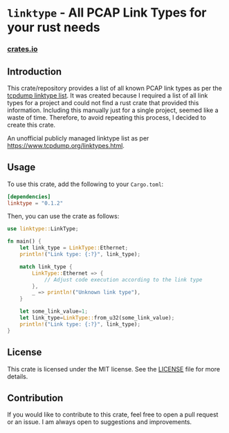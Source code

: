 # `linktype` - All PCAP Link Types for your rust needs

### [crates.io](https://crates.io/crates/linktype)

## Introduction

This crate/repository provides a list of all known PCAP link types as per the [tcpdump linktype list](https://www.tcpdump.org/linktypes.html).
It was created because I required a list of all link types for a project and could not find a rust crate that provided this information. Including this manually
just for a single project, seemed like a waste of time. Therefore, to avoid repeating this process, I decided to create this crate.

 An unofficial publicly managed linktype list as per https://www.tcpdump.org/linktypes.html.


## Usage

To use this crate, add the following to your `Cargo.toml`:

```toml
[dependencies]
linktype = "0.1.2"
```

Then, you can use the crate as follows:

```rust
use linktype::LinkType;

fn main() {
    let link_type = LinkType::Ethernet;
    println!("Link type: {:?}", link_type);

    match link_type {
        LinkType::Ethernet => {
            // Adjust code execution according to the link type
        },
        _ => println!("Unknown link type"),
    }

    let some_link_value=1;
    let link_type=LinkType::from_u32(some_link_value);
    println!("Link type: {:?}", link_type);
}
```

## License
This crate is licensed under the MIT license. See the [LICENSE](LICENSE) file for more details.

## Contribution
If you would like to contribute to this crate, feel free to open a pull request or an issue. I am always open to suggestions and improvements.